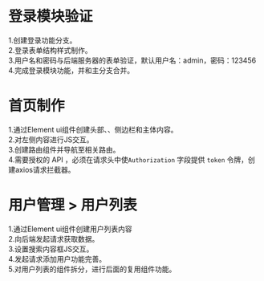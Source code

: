 # 登录模块验证
  1.创建登录功能分支。<br>
  2.登录表单结构样式制作。<br>
  3.用户名和密码与后端服务器的表单验证，默认用户名：admin，密码：123456<br>
  4.完成登录模块功能，并和主分支合并。

# 首页制作
  1.通过Element ui组件创建头部、、侧边栏和主体内容。<br>
  2.对左侧内容进行JS交互。<br>
  3.创建路由组件并导航至相关路由。<br>
  4.需要授权的 API ，必须在请求头中使`Authorization` 字段提供 `token` 令牌，创建axios请求拦截器。

# 用户管理 > 用户列表
  1.通过Element ui组件创建用户列表内容<br>
  2.向后端发起请求获取数据。<br>
  3.设置搜索内容框JS交互。<br>
  4.发起请求添加用户功能完善。<br>
  5.对用户列表的组件拆分，进行后面的复用组件功能。